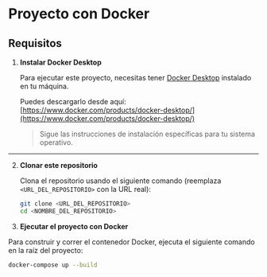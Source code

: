 # Proyecto con Docker

## Requisitos

1. **Instalar Docker Desktop**

   Para ejecutar este proyecto, necesitas tener [Docker Desktop](https://www.docker.com/products/docker-desktop/) instalado en tu máquina.

   Puedes descargarlo desde aquí: [https://www.docker.com/products/docker-desktop/](https://www.docker.com/products/docker-desktop/)

   > Sigue las instrucciones de instalación específicas para tu sistema operativo.

---

2. **Clonar este repositorio**

   Clona el repositorio usando el siguiente comando (reemplaza `<URL_DEL_REPOSITORIO>` con la URL real):

   ```bash
   git clone <URL_DEL_REPOSITORIO>
   cd <NOMBRE_DEL_REPOSITORIO>

3. **Ejecutar el proyecto con Docker**

Para construir y correr el contenedor Docker, ejecuta el siguiente comando en la raíz del proyecto:

```bash
docker-compose up --build
